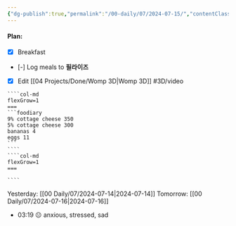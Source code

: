 ```yaml
---
{"dg-publish":true,"permalink":"/00-daily/07/2024-07-15/","contentClasses":"daily Monday page-white","noteIcon":"","created":"2025-01-21T01:20:16.169+10:00","updated":"2025-01-21T15:25:26.172+10:00"}
---
```


#### Plan:
- [x] Breakfast
- [-] Log meals to **필라이즈**
- [x] Edit [[04 Projects/Done/Womp 3D\|Womp 3D]] #3D/video
`````col
````col-md
flexGrow=1
===
```foodiary 
9% cottage cheese 350
5% cottage cheese 300
bananas 4
eggs 11
```
````
````col-md
flexGrow=1
===

````
`````
Yesterday: [[00 Daily/07/2024-07-14\|2024-07-14]]
Tomorrow: [[00 Daily/07/2024-07-16\|2024-07-16]]
- 03:19 😐  anxious, stressed, sad